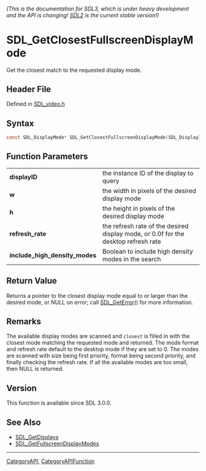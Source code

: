 ###### (This is the documentation for SDL3, which is under heavy development and the API is changing! [SDL2](https://wiki.libsdl.org/SDL2/) is the current stable version!)
# SDL_GetClosestFullscreenDisplayMode

Get the closest match to the requested display mode.

## Header File

Defined in [SDL_video.h](https://github.com/libsdl-org/SDL/blob/main/include/SDL3/SDL_video.h)

## Syntax

```c
const SDL_DisplayMode* SDL_GetClosestFullscreenDisplayMode(SDL_DisplayID displayID, int w, int h, float refresh_rate, SDL_bool include_high_density_modes);

```

## Function Parameters

|                                    |                                                                                    |
| ---------------------------------- | ---------------------------------------------------------------------------------- |
| **displayID**                      | the instance ID of the display to query                                            |
| **w**                              | the width in pixels of the desired display mode                                    |
| **h**                              | the height in pixels of the desired display mode                                   |
| **refresh_rate**                   | the refresh rate of the desired display mode, or 0.0f for the desktop refresh rate |
| **include_high_density_modes**     | Boolean to include high density modes in the search                                |

## Return Value

Returns a pointer to the closest display mode equal to or larger than the
desired mode, or NULL on error; call [SDL_GetError](SDL_GetError)() for
more information.

## Remarks

The available display modes are scanned and `closest` is filled in with the
closest mode matching the requested mode and returned. The mode format and
refresh rate default to the desktop mode if they are set to 0. The modes
are scanned with size being first priority, format being second priority,
and finally checking the refresh rate. If all the available modes are too
small, then NULL is returned.

## Version

This function is available since SDL 3.0.0.

## See Also

* [SDL_GetDisplays](SDL_GetDisplays)
* [SDL_GetFullscreenDisplayModes](SDL_GetFullscreenDisplayModes)

----
[CategoryAPI](CategoryAPI), [CategoryAPIFunction](CategoryAPIFunction)

